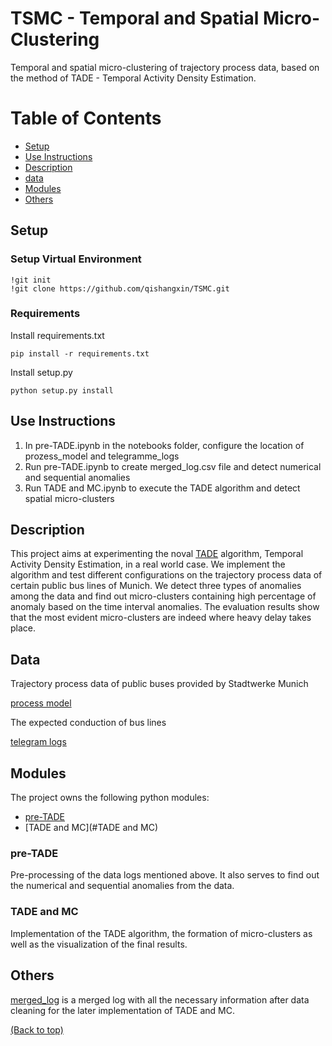 # TSMC - Temporal and Spatial Micro-Clustering
Temporal and spatial micro-clustering of trajectory process data, based on the method of TADE - Temporal Activity Density Estimation.

# Table of Contents
* [Setup](#setup)
* [Use Instructions](#use-instructions)
* [Description](#description)
* [data](*data)
* [Modules](#modules)
* [Others](#others)

## Setup

### Setup Virtual Environment
```
!git init
!git clone https://github.com/qishangxin/TSMC.git
```
### Requirements
Install requirements.txt <br />
```
pip install -r requirements.txt
```
Install setup.py <br />
```
python setup.py install
```

## Use Instructions

1. In pre-TADE.ipynb in the notebooks folder, configure the location of prozess_model and telegramme_logs
2. Run pre-TADE.ipynb to create merged_log.csv file and detect numerical and sequential anomalies
3. Run TADE and MC.ipynb to execute the TADE algorithm and detect spatial micro-clusters


## Description
This project aims at experimenting the noval [TADE](https://link.springer.com/chapter/10.1007/978-3-030-58666-9_13) algorithm, Temporal Activity Density Estimation, in a real world case. We implement the algorithm and test different configurations on the trajectory process data of certain public bus lines of Munich. We detect three types of anomalies among the data and find out micro-clusters containing high percentage of anomaly based on the time interval anomalies. The evaluation results show that the most evident micro-clusters are indeed where heavy delay takes place.


## Data
Trajectory process data of public buses provided by Stadtwerke Munich

[process model](https://github.com/qishangxin/TSMC/blob/main/Sample%20Data%20Process%20Mining%20SWM%20LSA/prozess%20modell%20(linienverlauf).csv)

The expected conduction of bus lines

[telegram logs](https://github.com/qishangxin/TSMC/blob/main/Sample%20Data%20Process%20Mining%20SWM%20LSA/telegramme%20logs.csv)

## Modules
The project owns the following python modules:

* [pre-TADE](#pre-TADE)
* [TADE and MC](#TADE and MC)

### pre-TADE
Pre-processing of the data logs mentioned above. It also serves to find out the numerical and sequential anomalies from the data.

### TADE and MC
Implementation of the TADE algorithm, the formation of micro-clusters as well as the visualization of the final results.


## Others
[merged_log](#https://github.com/qishangxin/TSMC/blob/main/notebooks/merged_log.csv) is a merged log with all the necessary information after data cleaning for the later implementation of TADE and MC.

[(Back to top)](#table-of-contents)
